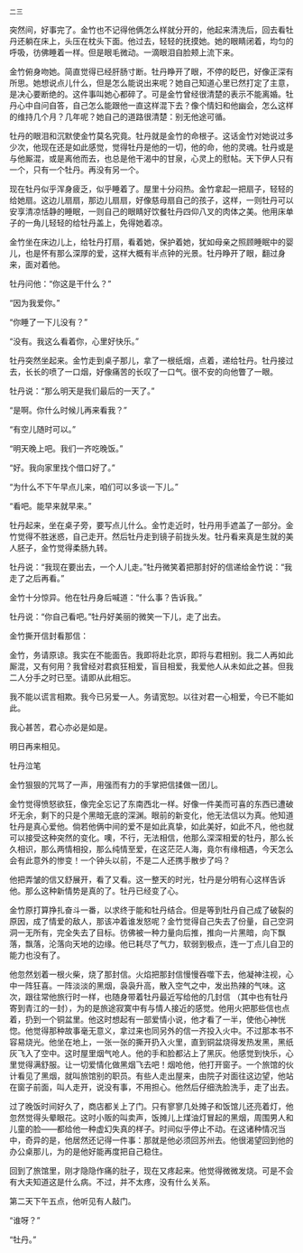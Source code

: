     二三 

   突然间，好事完了。金竹也不记得他俩怎么样就分开的，他起来清洗后，回去看牡丹还躺在床上，头压在枕头下面。他过去，轻轻的抚摸她。她的眼睛闭着，均匀的呼吸，彷佛睡着一样。但是眼毛微动。一滴眼泪自脸颊上流下来。

   金竹俯身吻她。简直觉得已经肝肠寸断。牡丹睁开了眼，不停的眨巴，好像正深有所思。她想说点儿什么，但是怎么能说出来呢？她自己知道心里已然打定了主意，是决心要断绝的。这件事叫她心都碎了。可是金竹曾经很清楚的表示不能离婚。牡丹心中自问自答，自己怎么能跟他一直这样混下去？像个情妇和他幽会，怎么这样的维持几个月？几年呢？她自己的道路很清楚：别无他途可循。

   牡丹的眼泪和沉默使金竹莫名究竟。牡丹就是金竹的命根子。这话金竹对她说过多少次，他现在还是如此感觉，觉得牡丹是他的一切，他的命，他的灵魂。牡丹或是与他厮混，或是离他而去，也总是他干渴中的甘泉，心灵上的慰帖。天下伊人只有一个，只有一个牡丹。再没有另一个。

   现在牡丹似乎浑身疲乏，似乎睡着了。屋里十分闷热。金竹拿起一把扇子，轻轻的给她扇。这边儿扇扇，那边儿扇扇，好像慈母扇自己的孩子，这样，一则牡丹可以安享清凉恬静的睡眠，一则自己的眼睛好饮餐牡丹四仰八叉的肉体之美。他用床单子的一角儿轻轻的给牡丹盖上，免得她着凉。

   金竹坐在床边儿上，给牡丹打扇，看着她，保护着她，犹如母亲之照顾睡眠中的婴儿，也是怀有那么深厚的爱，这样大概有半点钟的光景。牡丹睁开了眼，翻过身来，面对着他。

   牡丹问他：“你这是干什么？”

   “因为我爱你。”

   “你睡了一下儿没有？”

   “没有。我这么看着你，心里好快乐。”

   牡丹突然坐起来。金竹走到桌子那儿，拿了一根纸烟，点着，递给牡丹。牡丹接过去，长长的喷了一口烟，好像痛苦的长叹了一口气。很不安的向他瞥了一眼。

   牡丹说：“那么明天是我们最后的一天了。”

   “是啊。你什么时候儿再来看我？”

   “有空儿随时可以。”

   “明天晚上吧。我们一齐吃晚饭。”

   “好。我向家里找个借口好了。”

   “为什么不下午早点儿来，咱们可以多谈一下儿。”

   “看吧。能早来就早来。”

   牡丹起来，坐在桌子旁，要写点儿什么。金竹走近时，牡丹用手遮盖了一部分。金竹觉得不胜迷惑，自己走开。然后牡丹走到镜子前拢头发。牡丹看来真是生就的美人胚子，金竹觉得柔肠九转。

   牡丹说：“我现在要出去，一个人儿走。”牡丹微笑着把那封好的信递给金竹说：“我走了之后再看。”

   金竹十分惊异。他在牡丹身后喊道：“什么事？告诉我。”

   牡丹说：“你自己看吧。”牡丹好美丽的微笑一下儿，走了出去。

   金竹撕开信封看那信：

   金竹，务请原谅。我实在不能面告。我即将赴北京，即将与君相别。我二人再如此厮混，又有何用？我曾经对君疯狂相爱，盲目相爱，我爱他人从未如此之甚。但我二人分手之时已至。请即从此相忘。

   我不能以谎言相欺。我今已另爱一人。务请宽恕。以往对君一心相爱，今已不能如此。

   我心甚苦，君心亦必是如是。

   明日再来相见。

   牡丹泣笔

   金竹狠狠的咒骂了一声，用强而有力的手掌把信揉做一团儿。

   金竹觉得愤怒欲狂，像完全忘记了东南西北一样。好像一件美而可喜的东西已遭破坏无余，剩下的只是个黑暗无底的深渊。眼前的新变化，他无法信以为真。他知道牡丹是真心爱他。倘若他俩中间的爱不是如此真挚，如此美好，如此不凡，他也就可以接受这种突然的变化。噢，不行，无法相信，他那么深深相爱的牡丹，那么长久相识，那么两情相投，那么纯情至爱，在这茫茫人海，竟尔有缘相遇，今天怎么会有此意外的惨变！一个钟头以前，不是二人还携手散步了吗？

   他把弄皱的信又舒展开，看了又看。这一整天的时光，牡丹是分明有心这样告诉他。那么这种新情势是真的了。牡丹已经变了心。

   金竹原打算挣扎奋斗一番，以求终于能和牡丹结合。但是等到牡丹自己成了破裂的原因，成了情爱的敌人，那该冲着谁发怒呢？金竹觉得自己失去了份量，自己空洞洞一无所有，完全失去了目标。彷佛被一种力量向后推，推向一片黑暗，向下飘落，飘落，沦落向天地的边缘。他已耗尽了气力，软弱到极点，连一丁点儿自卫的能力也没有了。

   他忽然划着一根火柴，烧了那封信。火焰把那封信慢慢吞噬下去，他凝神注视，心中一阵狂喜。一阵淡淡的黑烟，袅袅升高，散入空气之中，发出热辣的气味。这次，跟往常他旅行时一样，也随身带着牡丹最近写给他的几封信 （其中也有牡丹寄到青江的一封），为的是旅途寂寞中有与情人接近的感觉。他用火把那些信也点着，扔到一个铜盆里。他这时想起有一部爱情小说，他才看了一半，使他心神恍惚。他觉得那种故事毫无意义，拿过来也同另外的信一齐投入火中。不过那本书不容易烧光。他坐在地上，一张一张的撕开扔入火里，直到铜盆烧得发热发黑，黑纸灰飞入了空中。这时屋里烟气呛人。他的手和脸都沾上了黑灰。他感觉到快乐，心里觉得满舒服。让一切爱情化做黑烟飞去吧！烟呛他，他打开窗子。一个旅馆的伙计看见了黑烟，就叫旅馆别的职员。有些人走出屋来，由院子对面往这边望，他站在窗子前面，叫人走开，说没有事，不用担心。他然后仔细洗脸洗手，走了出去。

   过了晚饭时间好久了，商店都关上了门。只有寥寥几处摊子和饭馆儿还亮着灯，他忽然觉得头晕眼花。这时小贩的叫卖声，饭摊儿上煤油灯冒起的黑烟，周围男人和儿童的脸——都给他一种虚幻失真的样子。时间似乎停止不动。在这诸种情况当中，奇异的是，他居然还记得一件事：那就是他必须回苏州去。他很渴望回到他的办公桌那儿，为的是他好能再度把自己稳住。

   回到了旅馆里，刚才隐隐作痛的肚子，现在又疼起来。他觉得微微发烧。可是不会有大夫知道这是什么病。不过，并不太疼，没有什么关系。

   第二天下午五点，他听见有人敲门。

   “谁呀？”

   “牡丹。”

